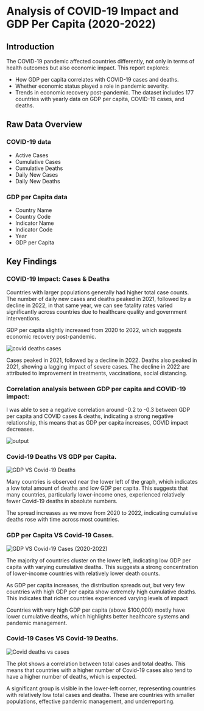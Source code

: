 # Analysis of COVID-19 Impact and GDP Per Capita (2020-2022)

## Introduction
The COVID-19 pandemic affected countries differently, not only in terms of health outcomes but also economic impact. This report explores:

- How GDP per capita correlates with COVID-19 cases and deaths.
- Whether economic status played a role in pandemic severity.
- Trends in economic recovery post-pandemic.
The dataset includes 177 countries with yearly data on GDP per capita, COVID-19 cases, and deaths.

## Raw Data Overview

### COVID-19 data
- Active Cases
- Cumulative Cases
- Cumulative Deaths
- Daily New Cases
- Daily New Deaths

### GDP per Capita data
- Country Name
- Country Code
- Indicator Name
- Indicator Code
- Year
- GDP per Capita

## Key Findings
### COVID-19 Impact: Cases & Deaths

Countries with larger populations generally had higher total case counts. The number of daily new cases and deaths peaked in 2021, followed by a decline in 2022, in that same year, we can see fatality rates varied significantly across countries due to healthcare quality and government interventions.

GDP per capita slightly increased from 2020 to 2022, which suggests economic recovery post-pandemic.

![covid deaths   cases](https://github.com/user-attachments/assets/5034b857-22fe-44b1-92ec-ca6610a94ff6)

Cases peaked in 2021, followed by a decline in 2022. Deaths also peaked in 2021, showing a lagging impact of severe cases. The decline in 2022 are attributed to improvement in treatments, vaccinations, social distancing.

### Correlation analysis between GDP per capita and COVID-19 impact:

I was able to see a negative correlation around -0.2 to -0.3 between GDP per capita and COVID cases & deaths, indicating a strong negative relationship, this means that as GDP per capita increases, COVID impact decreases.

![output](https://github.com/user-attachments/assets/fdec0706-dd8e-4b43-bebb-c075668df112)


### Covid-19 Deaths VS GDP per Capita.
![GDP VS Covid-19 Deaths](https://github.com/user-attachments/assets/22f3b38d-e120-47d7-a376-fedad37139e9)

Many countries is observed near the lower left of the graph, which indicates a low total amount of deaths and low GDP per capita. This suggests that many countries, particularly lower-income ones, experienced relatively fewer Covid-19 deaths in absolute numbers.

The spread increases as we move from 2020 to 2022, indicating cumulative deaths rose with time across most countries.

### GDP per Capita VS Covid-19 Cases.

![GDP VS Covid-19 Cases (2020-2022)](https://github.com/user-attachments/assets/6698f31a-960e-4280-9110-a92360d34982)

The majority of countries cluster on the lower left, indicating low GDP per capita with varying cumulative deaths. This suggests a strong concentration of lower-income countries with relatively lower death counts.

As GDP per capita increases, the distribution spreads out, but very few countries with high GDP per capita show extremely high cumulative deaths. This indicates that richer countries experienced varying levels of impact

Countries with very high GDP per capita (above $100,000) mostly have lower cumulative deaths, which highlights better healthcare systems and pandemic management.

### Covid-19 Cases VS Covid-19 Deaths.

![Covid deaths vs cases](https://github.com/user-attachments/assets/a1e8c8c9-316d-4283-b843-b3722b863eae)

The plot shows a correlation between total cases and total deaths. This means that countries with a higher number of Covid-19 cases also tend to have a higher number of deaths, which is expected.

A significant group is visible in the lower-left corner, representing countries with relatively low total cases and deaths. These are countries with smaller populations, effective pandemic management, and underreporting.

